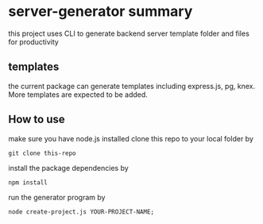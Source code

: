 # server-generator summary

this project uses CLI to generate backend server template folder and files for productivity

## templates

the current package can generate templates including express.js, pg, knex. More templates are expected to be added.

## How to use

make sure you have node.js installed
clone this repo to your local folder by

```
git clone this-repo
```

install the package dependencies by

```
npm install
```

run the generator program by

```
node create-project.js YOUR-PROJECT-NAME;
```
